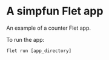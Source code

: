 # A simpfun Flet app

An example of a counter Flet app.

To run the app:

```
flet run [app_directory]
```